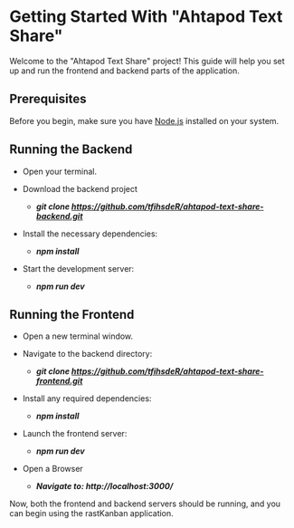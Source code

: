 # Getting Started With "Ahtapod Text Share"

Welcome to the "Ahtapod Text Share" project! This guide will help you set up and run the frontend and backend parts of the application.

## Prerequisites
Before you begin, make sure you have [Node.js](https://nodejs.org/) installed on your system.

## Running the Backend
- Open your terminal.
- Download the backend project
    - ***git clone https://github.com/tfihsdeR/ahtapod-text-share-backend.git***

- Install the necessary dependencies:
    - ***npm install***

 - Start the development server:
    - ***npm run dev***

## Running the Frontend
- Open a new terminal window.
- Navigate to the backend directory:
    - ***git clone https://github.com/tfihsdeR/ahtapod-text-share-frontend.git***
 
- Install any required dependencies:
    - ***npm install***
 
- Launch the frontend server:
    - ***npm run dev***

- Open a Browser
    - ***Navigate to: http://localhost:3000/***

Now, both the frontend and backend servers should be running, and you can begin using the rastKanban application.
